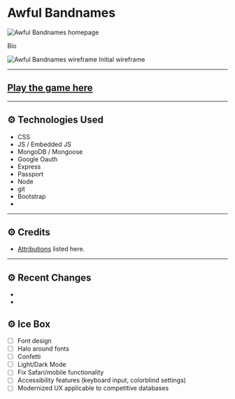 # Awful Bandnames

![Awful Bandnames homepage](<insert link>)

Bio

![Awful Bandnames wireframe](https://i.imgur.com/O8obY3S.png)
Initial wireframe

---

## [Play the game here](<insert link>)

---

## ⚙ Technologies Used 

- CSS
- JS / Embedded JS
- MongoDB / Mongoose
- Google Oauth
- Express
- Passport
- Node
- git
- Bootstrap
- 

---

## ⚙ Credits 

- [Attributions](<insert link>) listed here.

---

## ⚙ Recent Changes 

- 
- 

## ⚙ Ice Box 

- [ ] Font design
- [ ] Halo around fonts
- [ ] Confetti
- [ ] Light/Dark Mode
- [ ] Fix Safari/mobile functionality
- [ ] Accessibility features (keyboard input, colorblind settings)
- [ ] Modernized UX applicable to competitive databases